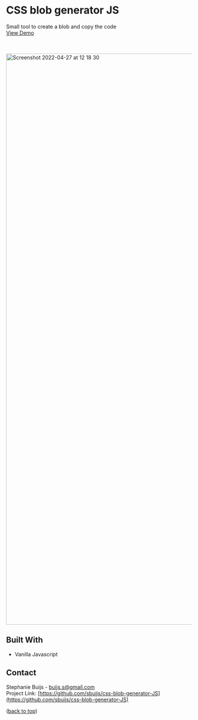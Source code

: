<div id="top"></div>


<h1 align="left">CSS blob generator JS</h1>
  <p align="left">
       Small tool to create a blob and copy the code<br/>
       <a href="https://sbuijs.github.io/css-blob-generator-JS/">View Demo</a>
  </p>
</div>
<br/>
<br/>

<img width="1552" alt="Screenshot 2022-04-27 at 12 18 30" src="https://user-images.githubusercontent.com/1607627/165496940-da20f7ea-d080-4d78-bd69-0cd1a44d68ea.png">



## Built With
- Vanilla Javascript


## Contact

Stephanie Buijs - buijs.s@gmail.com<br/>
Project Link: [https://github.com/sbuijs/css-blob-generator-JS](https://github.com/sbuijs/css-blob-generator-JS)<br/>


<p align="left">(<a href="#top">back to top</a>)</p>
